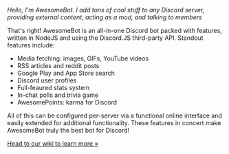 *Hello, I'm AwesomeBot. I add tons of cool stuff to any Discord server, providing external content, acting as a mod, and talking to members*

That's right! AwesomeBot is an all-in-one Discord bot packed with features, written in NodeJS and using the Discord.JS third-party API. Standout features include:

 - Media fetching: images, GIFs, YouTube videos
 - RSS articles and reddit posts
 - Google Play and App Store search
 - Discord user profiles
 - Full-feaured stats system
 - In-chat polls and trivia game
 - AwesomePoints: karma for Discord

All of this can be configured per-server via a functional online interface and easily extended for additional functionality. These features in concert make AwesomeBot truly the best bot for Discord!

[Head to our wiki to learn more »](https://github.com/BitQuote/AwesomeBot/wiki)
